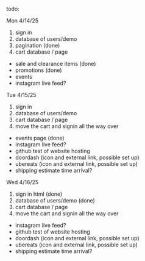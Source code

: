 todo:

Mon 4/14/25
1. sign in
2. database of users/demo
3. pagination (done)
4. cart database / page

* sale and clearance items (done)
* promotions (done)
* events
* instagram live feed?

Tue 4/15/25
1. sign in
2. database of users/demo
3. cart database / page
4. move the cart and signin all the way over

* events page (done)
* instagram live feed?
* github test of website hosting
* doordash (icon and external link, possible set up)
* ubereats (icon and external link, possible set up)
* shipping estimate time arrival?

Wed 4/16/25
1. sign in html (done)
2. database of users/demo (done)
3. cart database / page
4. move the cart and signin all the way over

* instagram live feed?
* github test of website hosting
* doordash (icon and external link, possible set up)
* ubereats (icon and external link, possible set up)
* shipping estimate time arrival?